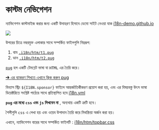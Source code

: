 # কাস্টম নেভিগেশন

ন্যাভিগেশন কাস্টমাইজ করার জন্য একটি উদাহরণ হিসাবে ডেমো সাইট নেওয়া যাক [i18n-demo.github.io](//i18n-demo.github.io)

![](https://p.3ti.site/1731036697.avif)

উপরের চিত্রে নম্বরযুক্ত এলাকার সাথে সম্পর্কিত ফাইলগুলি নিম্নরূপ:

1. বাম [`.i18n/htm/t1.pug`](https://github.com/i18n-site/demo.i18n.site/blob/main/.i18n/htm/t1.pug)
2. ডান [`.i18n/htm/t2.pug`](https://github.com/i18n-site/demo.i18n.site/blob/main/.i18n/htm/t2.pug)

[`pug`](https://pugjs.org) হল একটি টেমপ্লেট ভাষা যা `HTML` এর তৈরি করে।

[➔ এর ব্যাকরণ শিখতে এখানে ক্লিক করুন pug](https://pugjs.org)

বিন্যাস স্ট্রিং `${I18N.sponsor}` ফাইলে আন্তর্জাতিকীকরণ প্রয়োগ করা হয়, এবং এর বিষয়বস্তু উৎস ভাষা ডিরেক্টরিতে সংশ্লিষ্ট পাঠ্যের সাথে প্রতিস্থাপিত হবে [i18n.yml](https://github.com/i18n-site/demo.i18n.site/blob/main/en/i18n.yml)

**`pug` এর মধ্যে `css` এবং `js` লিখবেন না** , অন্যথায় একটি ত্রুটি হবে।

শৈলীগুলি `css` এ লেখা হয় এবং ওয়েব উপাদান তৈরি করে মিথস্ক্রিয়া অর্জন করা হয়।

এখানে, ন্যাভিগেশন বারের সাথে সম্পর্কিত ফাইলটি : [i18n/htm/topbar.css](https://github.com/i18n-site/demo.i18n.site/blob/main/.i18n/htm/topbar.css)